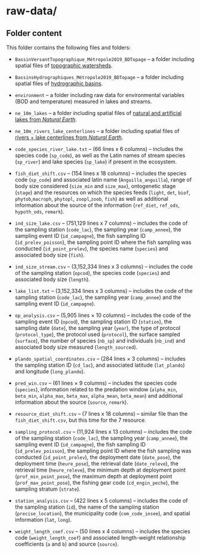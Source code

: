 # raw-data/

## Folder content
This folder contains the following files and folders:  
- `BassinVersantTopographique_Métropole2019_BDTopage` – a folder including spatial files of [topographic watersheds](https://www.sandre.eaufrance.fr/atlas/srv/fre/catalog.search#/metadata/6571f89a-0608-49a2-9ab5-f005d842e81f).  

- `BassinsHydrographiques_Métropole2019_BDTopage` – a folder including spatial files of [hydrographic basins](https://www.sandre.eaufrance.fr/atlas/srv/fre/catalog.search#/metadata/4714a793-dcd8-4528-bd6a-80bfdbee9728).  

- `environment` – a folder including raw data for environmental variables (BOD and temperature) measured in lakes and streams.  

- `ne_10m_lakes` – a folder including spatial files of [natural and artificial lakes from *Natural Earth*](https://www.naturalearthdata.com/downloads/10m-physical-vectors/).  

- `ne_10m_rivers_lake_centerlines` – a folder including spatial files of [rivers + lake centerlines from *Natural Earth*](https://www.naturalearthdata.com/downloads/10m-physical-vectors/).  

- `code_species_river_lake.txt` – (66 lines x 6 columns) – includes the species code (`sp_code`), as well as the Latin names of stream species (`sp_river`) and lake species (`sp_lake`) if present in the ecosystem.  

- `fish_diet_shift.csv` – (154 lines x 18 columns) – includes the species code (`sp_code`) and associated latin name (`Anguilla_anguilla`), range of body size considered (`size_min` and `size_max`),  ontogenetic stage (`stage`) and the resources on which the species feeds (`light`, `det`, `biof`, `phytob`,`macroph`, `phytopl`, `zoopl`,`zoob`, `fish`) as well as additional information about the source of the information (`ref_diet`, `ref_ods`, `hypoth_ods`, `remark`).  

- `ind_size_lake.csv` – (751,129 lines x 7 columns) – includes the code of the sampling station (`code_lac`), the sampling year (`camp_annee`), the sampling event ID (`id_campagne`), the fish sampling ID (`id_prelev_poisson`), the sampling point ID where the fish sampling was conducted (`id_point_prelev`), the species name (`species`) and associated body size (`fish`).  

- `ind_size_stream.csv` – (3,152,334 lines x 3 columns) – includes the code of the sampling station (`opcod`), the species code (`species`) and associated body size (`length`).  

- `lake_list.txt` – (3,152,334 lines x 3 columns) – includes the code of the sampling station (`code_lac`), the sampling year (`camp_annee`) and the sampling event ID (`id_campagne`).  

- `op_analysis.csv` – (5,905 lines × 10 columns) – includes the code of the sampling event ID (`opcod`), the sampling station ID (`station`), the sampling date (`date`), the sampling year (`year`), the type of protocol (`protocol_type`), the protocol used (`protocol`), the surface sampled (`surface`), the number of species (`nb_sp`) and individuals (`nb_ind`) and associated body size measured (`length_sourced`).  

- `plando_spatial_coordinates.csv` – (284 lines × 3 columns) – includes the sampling station ID (`cd_lac`), and associated latitude (`lat_plando`) and longitude (`long_plando`).  

- `pred_win.csv` – (61 lines × 9 columns) – includes the species code (`species`), information related to the predation window (`alpha_min`, `beta_min`, `alpha_max`, `beta_max`, `alpha_mean`, `beta_mean`) and additional information about the source (`source`, `remark`).    

- `resource_diet_shift.csv` – (7 lines x 18 columns) – similar file than the `fish_diet_shift.csv`, but this time for the 7 resource.   

- `sampling_protocol.csv` – (11,924 lines x 13 columns) – includes the code of the sampling station (`code_lac`), the sampling year (`camp_annee`), the sampling event ID (`id_campagne`), the fish sampling ID (`id_prelev_poisson`), the sampling point ID where the fish sampling was conducted (`id_point_prelev`), the deployment date (`date_pose`), the deployment time (`heure_pose`), the retrieval date (`date_releve`), the retrieval time (`heure_releve`), the minimum depth at deployment point (`prof_min_point_pose`), the maximum depth at deployment point (`prof_max_point_pose`), the fishing gear code (`cd_engin_peche`), the sampling stratum (`strate`).  

- `station_analysis.csv` – (422 lines x 5 columns) – includes the code of the sampling station (`id`), the name of the sampling station (`precise_location`), the municipality code (`com_code_insee`), and spatial information (`lat`, `long`).  

- `weight_length_coef.csv` – (50 lines x 4 columns) – includes the species code (`weight_length_coef`) and associated length-weight relationship coefficients (`a` and `b`) and source (`source`).
